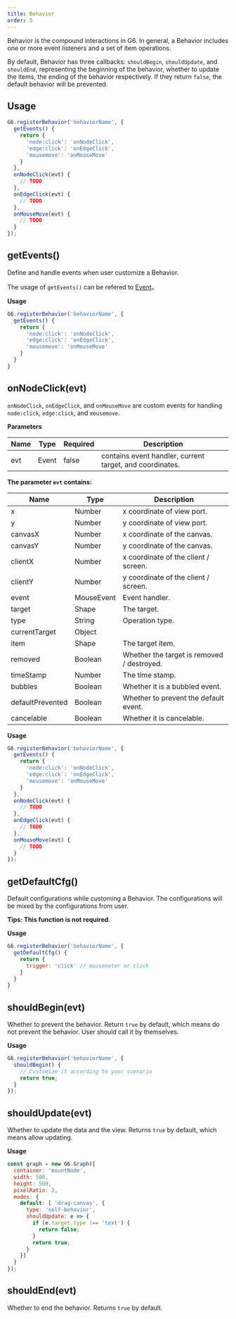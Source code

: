 ```yaml
---
title: Behavior
order: 5
---
```


Behavior is the compound interactions in G6. In general, a Behavior includes one or more event listeners and a set of item operations.

By default, Behavior has three callbacks: `shouldBegin`, `shouldUpdate`, and `shouldEnd`, representing the beginning of the behavior, whether to update the items, the ending of the behavior respectively. If they return `false`, the default behavior will be prevented.

## Usage
```javascript
G6.registerBehavior('behaviorName', {
  getEvents() {
    return {
      'node:click': 'onNodeClick',
      'edge:click': 'onEdgeClick',
      'mousemove': 'onMouseMove'
    }
  },
  onNodeClick(evt) {
  	// TODO
  },
  onEdgeClick(evt) {
  	// TODO
  },
  onMouseMove(evt) {
  	// TODO
  }
});
```

## getEvents()
Define and handle events when user customize a Behavior.

The usage of `getEvents()` can be refered to [Event](./Event)。

**Usage**
```javascript
G6.registerBehavior('behaviorName', {
  getEvents() {
    return {
      'node:click': 'onNodeClick',
      'edge:click': 'onEdgeClick',
      'mousemove': 'onMouseMove'
    }
  }
}
```

## onNodeClick(evt)
`onNodeClick`, `onEdgeClick`, and `onMouseMove` are custom events for handling `node:click`, `edge:click`, and `mousemove`.

**Parameters**

| Name | Type | Required | Description |
| --- | --- | --- | --- |
| evt | Event | false | contains event handler, current target, and coordinates. |

**The parameter `evt` contains:**

| Name | Type | Description |
| --- | --- | --- |
| x | Number | x coordinate of view port. |
| y | Number | y coordinate of view port. |
| canvasX | Number | x coordinate of the canvas. |
| canvasY | Number | y coordinate of the canvas. |
| clientX | Number | x coordinate of the client / screen. |
| clientY | Number | y coordinate of the client / screen. |
| event | MouseEvent | Event handler. |
| target | Shape | The target. |
| type | String | Operation type. |
| currentTarget | Object |  |
| item | Shape | The target item. |
| removed | Boolean | Whether the target is removed / destroyed. |
| timeStamp | Number | The time stamp. |
| bubbles | Boolean | Whether it is a bubbled event. |
| defaultPrevented | Boolean | Whether to prevent the default event. |
| cancelable | Boolean | Whether it is cancelable. |


**Usage**
```javascript
G6.registerBehavior('behaviorName', {
  getEvents() {
    return {
      'node:click': 'onNodeClick',
      'edge:click': 'onEdgeClick',
      'mousemove': 'onMouseMove'
    }
  },
  onNodeClick(evt) {
  	// TODO
  },
  onEdgeClick(evt) {
  	// TODO
  },
  onMouseMove(evt) {
  	// TODO
  }
});
```

## getDefaultCfg()
Default configurations while customing a Behavior. The configurations will be mixed by the configurations from user.

**Tips: This function is not required**.

**Usage**
```javascript
G6.registerBehavior('behaviorName', {
  getDefaultCfg() {
    return {
      trigger: 'click' // mouseneter or click
    }
  }
}
```

## shouldBegin(evt)
Whether to prevent the behavior. Return `true` by default, which means do not prevent the behavior. User should call it by themselves.

**Usage**
```javascript
G6.registerBehavior('behaviorName', {
  shouldBegin() {
    // Customize it according to your scenario
    return true;
  }
});
```

## shouldUpdate(evt)
Whether to update the data and the view. Returns `true` by default, which means allow updating. 

**Usage**
```javascript
const graph = new G6.Graph({
  container: 'mountNode',
  width: 500,
  height: 500,
  pixelRatio: 2,
  modes: {
    default: [ 'drag-canvas', {
      type: 'self-behavior',
      shouldUpdate: e => {
        if (e.target.type !== 'text') {
          return false;
        }
        return true;
      }
    }]
  }
});
```

## shouldEnd(evt)
Whether to end the behavior. Returns `true` by default.
